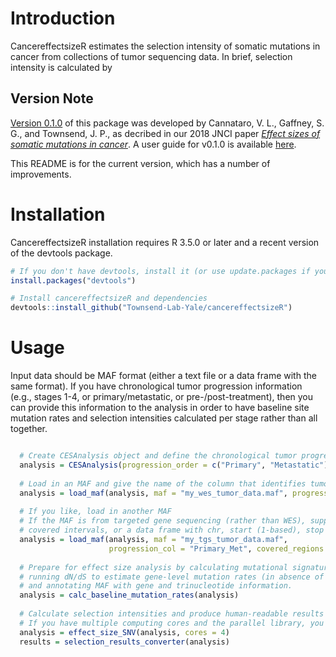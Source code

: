 # Introduction
CancereffectsizeR estimates the selection intensity of somatic mutations in cancer from collections of tumor sequencing data. In brief, selection intensity is calculated by 

## Version Note
[Version 0.1.0](https://github.com/Townsend-Lab-Yale/cancereffectsizeR/releases/tag/0.1.0) of this package was developed by Cannataro, V. L., Gaffney, S. G., and Townsend, J. P., as decribed in our 2018 JNCI paper [_Effect sizes of somatic mutations in cancer_](https://doi.org/10.1093/jnci/djy168). A user guide for v0.1.0 is available [here](https://github.com/Townsend-Lab-Yale/cancereffectsizeR/blob/master/user_guide/cancereffectsizeR_user_guide.md).

This README is for the current version, which has a number of improvements.

# Installation
CancereffectsizeR installation requires R 3.5.0 or later and a recent version of the devtools package.

```R
# If you don't have devtools, install it (or use update.packages if your version is ancient)
install.packages("devtools")

# Install cancereffectsizeR and dependencies
devtools::install_github("Townsend-Lab-Yale/cancereffectsizeR")

```

# Usage
Input data should be MAF format (either a text file or a data frame with the same format). If you have chronological tumor progression information (e.g., stages 1-4, or primary/metastatic, or pre-/post-treatment), then you can provide this information to the analysis in order to have baseline site mutation rates and selection intensities calculated per stage rather than all together.

```R

  # Create CESAnalysis object and define the chronological tumor progression stages
  analysis = CESAnalysis(progression_order = c("Primary", "Metastatic"))
  
  # Load in an MAF and give the name of the column that identifies tumor stage
  analysis = load_maf(analysis, maf = "my_wes_tumor_data.maf", progression_col = "Primary_Met")
 
  # If you like, load in another MAF
  # If the MAF is from targeted gene sequencing (rather than WES), supply a bed file with 
  # covered intervals, or a data frame with chr, start (1-based), stop (inclusive) in first three columns
  analysis = load_maf(analysis, maf = "my_tgs_tumor_data.maf", 
                      progression_col = "Primary_Met", covered_regions = "panel_intervals.bed")
  
  # Prepare for effect size analysis by calculating mutational signatures for each tumor,
  # running dN/dS to estimate gene-level mutation rates (in absence of selection),
  # and annotating MAF with gene and trinucleotide information.
  analysis = calc_baseline_mutation_rates(analysis)
  
  # Calculate selection intensities and produce human-readable results
  # If you have multiple computing cores and the parallel library, you can parallelize the operation
  analysis = effect_size_SNV(analysis, cores = 4)
  results = selection_results_converter(analysis)
  
```
  





